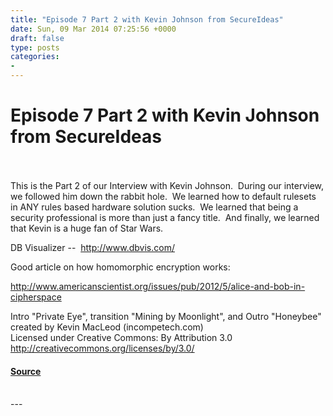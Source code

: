 ```yaml
---
title: "Episode 7 Part 2 with Kevin Johnson from SecureIdeas"
date: Sun, 09 Mar 2014 07:25:56 +0000
draft: false
type: posts
categories: 
- 
---
```

# Episode 7 Part 2 with Kevin Johnson from SecureIdeas

<br/>

<br/>
This is the Part 2 of our Interview with Kevin Johnson.  During our interview, we followed him down the rabbit hole.  We learned how to default rulesets in ANY rules based hardware solution sucks.  We learned that being a security professional is more than just a fancy title.  And finally, we learned that Kevin is a huge fan of Star Wars.

DB Visualizer --  http://www.dbvis.com/

Good article on how homomorphic encryption works:

http://www.americanscientist.org/issues/pub/2012/5/alice-and-bob-in-cipherspace

Intro "Private Eye", transition "Mining by Moonlight", and Outro "Honeybee" created by Kevin MacLeod (incompetech.com)   
Licensed under Creative Commons: By Attribution 3.0  
http://creativecommons.org/licenses/by/3.0/

#### [Source](http://brakeingsecurity.com/episode-7-part-2-with-kevin-johnson-from-secureideas)

<br/>
---
